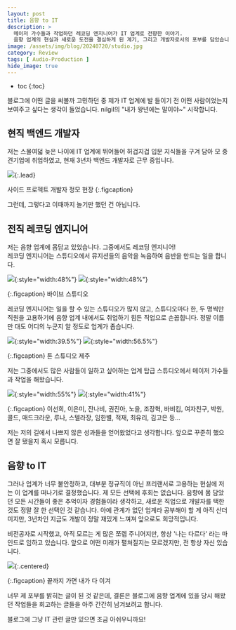 ```yaml
---
layout: post
title: 음향 to IT
description: >
  메이저 가수들과 작업하던 레코딩 엔지니어가 IT 업계로 전향한 이야기.
  음향 업계의 현실과 새로운 도전을 결심하게 된 계기, 그리고 개발자로서의 포부를 담았습니다.
image: /assets/img/blog/20240720/studio.jpg
category: Review
tags: [ Audio-Production ]
hide_image: true
---
```


* toc
{:toc}

블로그에 어떤 글을 써볼까 고민하던 중 제가 IT 업계에 발 들이기 전 어떤 사람이었는지 보여주고 싶다는 생각이 들었습니다.
nilgil의 "내가 왕년에는 말이야~" 시작합니다.

## 현직 백엔드 개발자

저는 스물여덟 늦은 나이에 IT 업계에 뛰어들어 허겁지겁 입문 지식들을 구겨 담아 모 중견기업에 취업하였고, 현재 3년차 백엔드 개발자로 근무 중입니다.

![](/assets/img/blog/20240720/side-project.jpg){:.lead}

사이드 프로젝트 개발자 정모 현장
{:.figcaption}

그런데, 그렇다고 이때까지 놀기만 했던 건 아닙니다.

## 전직 레코딩 엔지니어

저는 음향 업계에 몸담고 있었습니다. 그중에서도 레코딩 엔지니어!  
레코딩 엔지니어는 스튜디오에서 뮤지션들의 음악을 녹음하여 음반을 만드는 일을 합니다.

![](/assets/img/blog/20240720/vibe1.jpg){:style="width:48%"}
![](/assets/img/blog/20240720/vibe2.jpg){:style="width:48%"}

{:.figcaption}
바이브 스튜디오

레코딩 엔지니어는 일을 할 수 있는 스튜디오가 많지 않고, 스튜디오마다 한, 두 명씩만 직원을 고용하기에 음향 업계 내에서도 취업하기 힘든 직업으로 손꼽힙니다.
정말 이름만 대도 어디의 누군지 알 정도로 업계가 좁습니다.

![](/assets/img/blog/20240720/tone1.jpg){:style="width:39.5%"}
![](/assets/img/blog/20240720/tone2.jpg){:style="width:56.5%"}

{:.figcaption}
톤 스튜디오 제주

저는 그중에서도 많은 사람들이 일하고 싶어하는 업계 탑급 스튜디오에서 메이저 가수들과 작업을 해왔습니다.

![](/assets/img/blog/20240720/record1.jpg){:style="width:55%"}
![](/assets/img/blog/20240720/record2.jpg){:style="width:41%"}

{:.figcaption}
이선희, 이은미, 잔나비, 권진아, 노을, 조장혁, 바비킴, 여자친구, 박원, 콜드, 매드크라운, 루나, 스텔라장, 임한별, 적재, 최유리, 김고은 등...

저는 저의 길에서 나쁘지 않은 성과들을 얻어왔었다고 생각합니다. 앞으로 꾸준히 했으면 잘 됐을지 혹시 모릅니다.

## 음향 to IT

그러나 업계가 너무 불안정하고, 대부분 정규직이 아닌 프리랜서로 고용하는 현실에 저는 이 업계를 떠나기로 결정했습니다. 제 모든 선택에 후회는 없습니다. 
음향에 몸 담았던 모든 시간들이 좋은 추억이자 경험들이라 생각하고, 새로운 직업으로 개발자를 택한 것도 정말 잘 한 선택인 것 같습니다. 
아예 관계가 없던 업계라 공부해야 할 게 아직 산더미지만, 3년차인 지금도 개발이 정말 재밌게 느껴져 앞으로도 희망적입니다.

비전공자로 시작했고, 아직 모르는 게 많은 쪼렙 주니어지만, 항상 '나는 다르다' 라는 마인드로 임하고 있습니다.
앞으로 어떤 미래가 펼쳐질지는 모르겠지만, 전 항상 자신 있습니다.

![](/assets/img/blog/20240720/win.jpg){:.centered}

{:.figcaption}
끝까지 가면 내가 다 이겨

너무 제 포부를 밝히는 글이 된 것 같은데, 결론은 블로그에 음향 업계에 있을 당시 해왔던 작업들을 회고하는 글들을 아주 간간히 남겨보려고 합니다.  

블로그에 그냥 IT 관련 글만 있으면 조금 아쉬우니까요!